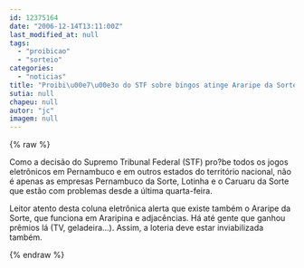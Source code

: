 ```yaml
---
id: 12375164
date: "2006-12-14T13:11:00Z"
last_modified_at: null
tags:
  - "proibicao"
  - "sorteio"
categories:
  - "noticias"
title: "Proibi\u00e7\u00e3o do STF sobre bingos atinge Araripe da Sorte"
sutia: null
chapeu: null
autor: "jc"
imagem: null
---
```

{% raw %}
<p>Como a decis&atilde;o do Supremo Tribunal Federal (STF) pro?be todos os jogos eletr&ocirc;nicos em Pernambuco e em outros estados do territ&oacute;rio nacional, n&atilde;o &eacute; apenas as empresas Pernambuco da Sorte, Lotinha e o Caruaru da Sorte que est&atilde;o com problemas desde a &uacute;ltima quarta-feira.</p>
<p>Leitor atento desta coluna eletr&ocirc;nica alerta que existe tamb&eacute;m o Araripe da Sorte, que funciona em Araripina e adjac&ecirc;ncias. H&aacute; at&eacute; gente que ganhou pr&ecirc;mios l&aacute; (TV, geladeira...). Assim, a loteria deve estar inviabilizada tamb&eacute;m.</p>
{% endraw %}